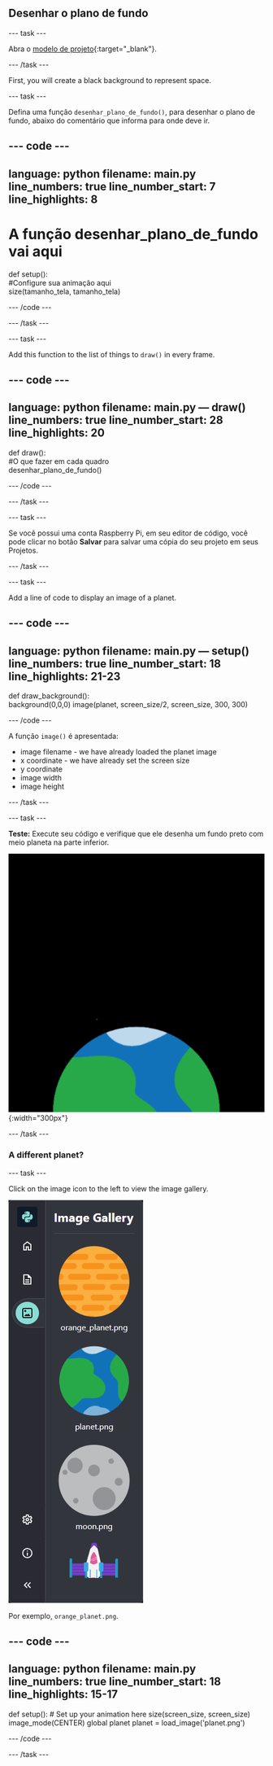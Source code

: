 ## Desenhar o plano de fundo

--- task ---

Abra o [modelo de projeto](https://trinket.io/python/f7354cbf88){:target="_blank"}.

--- /task ---

First, you will create a black background to represent space.

--- task ---

Defina uma função `desenhar_plano_de_fundo()`, para desenhar o plano de fundo, abaixo do comentário que informa para onde deve ir.

--- code ---
---
language: python filename: main.py line_numbers: true line_number_start: 7
line_highlights: 8
---

# A função desenhar_plano_de_fundo vai aqui
def setup():   
#Configure sua animação aqui   
size(tamanho_tela, tamanho_tela)

--- /code ---

--- /task ---

--- task ---

Add this function to the list of things to `draw()` in every frame.

--- code ---
---
language: python filename: main.py — draw() line_numbers: true line_number_start: 28
line_highlights: 20
---

def draw():   
#O que fazer em cada quadro    
desenhar_plano_de_fundo()

--- /code ---

--- /task ---

--- task ---

Se você possui uma conta Raspberry Pi, em seu editor de código, você pode clicar no botão **Salvar** para salvar uma cópia do seu projeto em seus Projetos.

--- /task ---



--- task ---

Add a line of code to display an image of a planet.

--- code ---
---
language: python filename: main.py — setup() line_numbers: true line_number_start: 18
line_highlights: 21-23
---
def draw_background():  
background(0,0,0) image(planet, screen_size/2, screen_size, 300, 300)

--- /code ---


A função `image()` é apresentada:

- image filename - we have already loaded the planet image
- x coordinate - we have already set the screen size
- y coordinate
- image width
- image height

--- /task ---

--- task ---

**Teste:** Execute seu código e verifique que ele desenha um fundo preto com meio planeta na parte inferior.

![![Um planeta contra um fundo preto.](images/step_2.png){:width="300px"}](images/step_2.png){:width="300px"}

--- /task ---

### A different planet?

--- task ---

Click on the image icon to the left to view the image gallery.

![Choose a different planet](images/image_gallery.png)

Por exemplo, `orange_planet.png`.

--- code ---
---
language: python filename: main.py line_numbers: true line_number_start: 18
line_highlights: 15-17
---
def setup(): # Set up your animation here size(screen_size, screen_size) image_mode(CENTER) global planet planet = load_image('planet.png')

--- /code ---

--- /task ---

